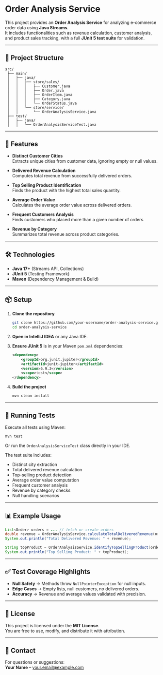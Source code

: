 # Order Analysis Service

This project provides an **Order Analysis Service** for analyzing e-commerce order data using **Java Streams**.  
It includes functionalities such as revenue calculation, customer analysis, and product sales tracking, with a full **JUnit 5 test suite** for validation.

---

## 📂 Project Structure

```
src/
 ├── main/
 │   ├── java/
 │   │   ├── store/sales/
 │   │   │   ├── Customer.java
 │   │   │   ├── Order.java
 │   │   │   ├── OrderItem.java
 │   │   │   ├── Category.java
 │   │   │   └── OrderStatus.java
 │   │   └── store/service/
 │   │       └── OrderAnalysisService.java
 ├── test/
 │   ├── java/
 │   │   └── OrderAnalysisServiceTest.java
```

---

## 🚀 Features

- **Distinct Customer Cities**  
  Extracts unique cities from customer data, ignoring empty or null values.

- **Delivered Revenue Calculation**  
  Computes total revenue from successfully delivered orders.

- **Top Selling Product Identification**  
  Finds the product with the highest total sales quantity.

- **Average Order Value**  
  Calculates the average order value across delivered orders.

- **Frequent Customers Analysis**  
  Finds customers who placed more than a given number of orders.

- **Revenue by Category**  
  Summarizes total revenue across product categories.

---

## 🛠 Technologies

- **Java 17+** (Streams API, Collections)
- **JUnit 5** (Testing Framework)
- **Maven** (Dependency Management & Build)

---

## 📦 Setup

1. **Clone the repository**
   ```bash
   git clone https://github.com/your-username/order-analysis-service.git
   cd order-analysis-service
   ```

2. **Open in IntelliJ IDEA** or any Java IDE.

3. **Ensure JUnit 5** is in your Maven `pom.xml` dependencies:
   ```xml
   <dependency>
       <groupId>org.junit.jupiter</groupId>
       <artifactId>junit-jupiter</artifactId>
       <version>5.9.3</version>
       <scope>test</scope>
   </dependency>
   ```

4. **Build the project**
   ```bash
   mvn clean install
   ```

---

## 🧪 Running Tests

Execute all tests using Maven:

```bash
mvn test
```

Or run the `OrderAnalysisServiceTest` class directly in your IDE.

The test suite includes:
- Distinct city extraction
- Total delivered revenue calculation
- Top-selling product detection
- Average order value computation
- Frequent customer analysis
- Revenue by category checks
- Null handling scenarios

---

## 📊 Example Usage

```java
List<Order> orders = ... // fetch or create orders
double revenue = OrderAnalysisService.calculateTotalDeliveredRevenue(orders);
System.out.println("Total Delivered Revenue: " + revenue);

String topProduct = OrderAnalysisService.identifyTopSellingProduct(orders);
System.out.println("Top Selling Product: " + topProduct);
```

---

## ✅ Test Coverage Highlights

- **Null Safety** → Methods throw `NullPointerException` for null inputs.
- **Edge Cases** → Empty lists, null customers, no delivered orders.
- **Accuracy** → Revenue and average values validated with precision.

---

## 📝 License

This project is licensed under the **MIT License**.  
You are free to use, modify, and distribute it with attribution.

---

## 📧 Contact

For questions or suggestions:  
**Your Name** – [your.email@example.com](mailto:your.email@example.com)
